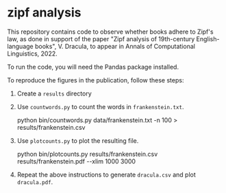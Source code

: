 zipf analysis
=============

This repository contains code to observe whether books adhere to Zipf's law, as
done in support of the paper "Zipf analysis of 19th-century English-language books",
V. Dracula, to appear in Annals of Computational Linguistics, 2022.

To run the code, you will need the Pandas package installed.

To reproduce the figures in the publication, follow these steps:

1. Create a `results` directory

2. Use `countwords.py` to count the words in `frankenstein.txt`.

      python bin/countwords.py data/frankenstein.txt -n 100 > results/frankenstein.csv

3. Use `plotcounts.py` to plot the resulting file.

      python bin/plotcounts.py results/frankenstein.csv results/frankenstein.pdf --xlim 1000 3000

4. Repeat the above instructions to generate `dracula.csv` and plot `dracula.pdf`.
